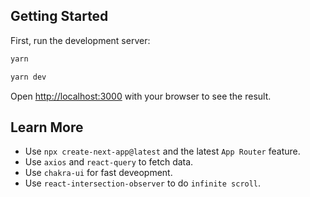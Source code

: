 ## Getting Started

First, run the development server:

```bash
yarn

yarn dev
```

Open [http://localhost:3000](http://localhost:3000) with your browser to see the result.

## Learn More

- Use `npx create-next-app@latest` and the latest `App Router` feature.
- Use `axios` and `react-query` to fetch data.
- Use `chakra-ui` for fast deveopment.
- Use `react-intersection-observer` to do `infinite scroll`.
